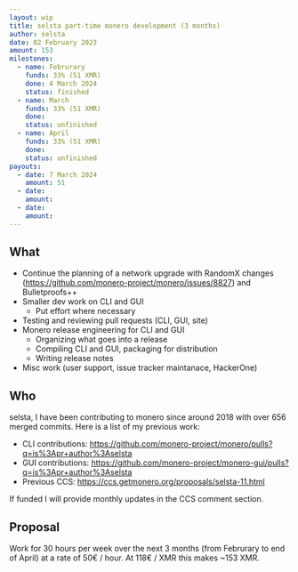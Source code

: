 ```yaml
---
layout: wip
title: selsta part-time monero development (3 months)
author: selsta
date: 02 February 2023
amount: 153
milestones:
  - name: Februrary
    funds: 33% (51 XMR)
    done: 4 March 2024
    status: finished
  - name: March
    funds: 33% (51 XMR)
    done:
    status: unfinished
  - name: April
    funds: 33% (51 XMR)
    done:
    status: unfinished
payouts:
  - date: 7 March 2024
    amount: 51
  - date:
    amount:
  - date:
    amount:
---
```


## What

- Continue the planning of a network upgrade with RandomX changes (https://github.com/monero-project/monero/issues/8827) and Bulletproofs++
- Smaller dev work on CLI and GUI
  - Put effort where necessary
- Testing and reviewing pull requests (CLI, GUI, site)
- Monero release engineering for CLI and GUI
  - Organizing what goes into a release
  - Compiling CLI and GUI, packaging for distribution
  - Writing release notes
- Misc work (user support, issue tracker maintanace, HackerOne)

## Who

selsta, I have been contributing to monero since around 2018 with over 656 merged commits. Here is a list of my previous work:

- CLI contributions: https://github.com/monero-project/monero/pulls?q=is%3Apr+author%3Aselsta
- GUI contributions: https://github.com/monero-project/monero-gui/pulls?q=is%3Apr+author%3Aselsta
- Previous CCS: https://ccs.getmonero.org/proposals/selsta-11.html

If funded I will provide monthly updates in the CCS comment section.

## Proposal

Work for 30 hours per week over the next 3 months (from Februrary to end of April) at a rate of 50€ / hour. At 118€ / XMR this makes ~153 XMR.

